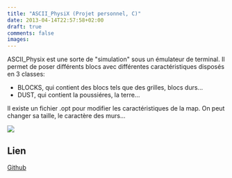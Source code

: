 ```yaml
---
title: "ASCII_PhysiX (Projet personnel, C)"
date: 2013-04-14T22:57:58+02:00
draft: true
comments: false
images:
---
```


ASCII_Physix est une sorte de "simulation" sous un émulateur de terminal. Il permet de poser différents blocs avec différentes caractéristiques disposés en 3 classes:

+ BLOCKS, qui contient des blocs tels que des grilles, blocs durs...
+ DUST, qui contient la poussiéres, la terre...

Il existe un fichier .opt pour modifier les caractéristiques de la map. On peut changer sa taille, le caractère des murs...

![](/img/asciiphysix1.png)

## Lien
[Github](https://github.com/rachartier/ASCII_PhysiX)

